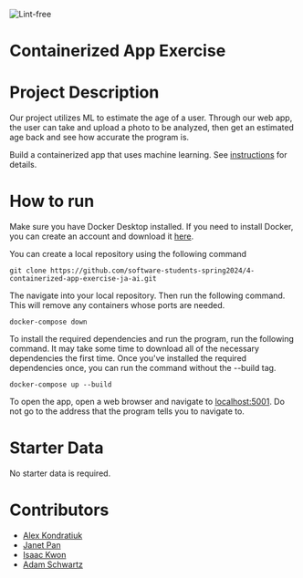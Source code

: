 ![Lint-free](https://github.com/nyu-software-engineering/containerized-app-exercise/actions/workflows/lint.yml/badge.svg)

# Containerized App Exercise

# Project Description

Our project utilizes ML to estimate the age of a user. Through our web app, the user can take and upload a photo to be analyzed, then get an estimated age back and see how accurate the program is.

Build a containerized app that uses machine learning. See [instructions](./instructions.md) for details.

# How to run

Make sure you have Docker Desktop installed. If you need to install Docker, you can create an account and download it [here](https://www.docker.com/products/docker-desktop/).

You can create a local repository using the following command

    git clone https://github.com/software-students-spring2024/4-containerized-app-exercise-ja-ai.git

The navigate into your local repository. Then run the following command. This will remove any containers whose ports are needed.

    docker-compose down

To install the required dependencies and run the program, run the following command. It may take some time to download all of the necessary dependencies the first time. Once you've installed the required dependencies once, you can run the command without the --build tag.

    docker-compose up --build

To open the app, open a web browser and navigate to [localhost:5001](http://localhost:5001/). Do not go to the address that the program tells you to navigate to.

# Starter Data

No starter data is required.

# Contributors

- [Alex Kondratiuk](https://github.com/ak8000)
- [Janet Pan](https://github.com/jp6024)
- [Isaac Kwon](https://github.com/iok206)
- [Adam Schwartz](https://github.com/aschwartz01)

